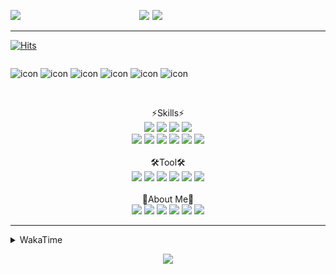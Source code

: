 
  
<p align="center">
<img src="https://capsule-render.vercel.app/api?type=Waving&color=timeGradient&height=300&section=header&text=Backend%20Developer&fontSize=90&fontAlignY=30&desc=It's%20My%20World!&descSize=40"/>

<img src="http://mazassumnida.wtf/api/v2/generate_badge?boj=keinetwork" style="float: left;  width: 40%; max-height=100%;"/>
<img src="https://github-readme-stats.vercel.app/api?username=keinetwork&hide=stars&count_private=true&show_icons=true&theme=radical&bg_color=DEG,7F7FD5,86A8E7,91eae4&title_color=fff&text_color=fff" style="float: right;  width: 55%; max-height=100%;"/>
</p>

<!--![Top Langs](https://github-readme-stats.vercel.app/api/top-langs/?username=keinetwork)-->
<!--![김영석's wakatime stats](https://github-readme-stats.vercel.app/api/wakatime?username=keinetwork)-->
---
[![Hits](https://hits.seeyoufarm.com/api/count/incr/badge.svg?url=https%3A%2F%2Fgithub.com%2Fkeinetwork%2Fkeinetwork&count_bg=%2379C83D&title_bg=%23555555&icon=&icon_color=%23E7E7E7&title=hits&edge_flat=false)](https://hits.seeyoufarm.com)

<div style="display: flex; align-items: flex-start;">
<p align="center">
<img src="https://techstack-generator.vercel.app/java-icon.svg" alt="icon" width="65" height="65" />
<img src="https://techstack-generator.vercel.app/js-icon.svg" alt="icon" width="65" height="65" />
<img src="https://techstack-generator.vercel.app/github-icon.svg" alt="icon" width="65" height="65" />
<img src="https://techstack-generator.vercel.app/mysql-icon.svg" alt="icon" width="65" height="65" />
<img src="https://techstack-generator.vercel.app/python-icon.svg" alt="icon" width="65" height="65" />
<img src="https://techstack-generator.vercel.app/prettier-icon.svg" alt="icon" width="65" height="65" />
</p>
</div>

<p align="center">
<br>⚡Skills⚡<br>
<img src="https://img.shields.io/badge/Java-007396?style=flat-square&logo=Java&logoColor=white" />
<img src="https://img.shields.io/badge/Spring-6DB33F?style=flat-square&logo=Spring&logoColor=white" />
<img src="https://img.shields.io/badge/Spring Boot-6DB33F?style=flat-square&logo=SpringBoot&logoColor=white" />
<img src="https://img.shields.io/badge/Python-3776AB?style=flat-square&logo=Python&logoColor=white" /><br>
<img src="https://img.shields.io/badge/Mysql-4479A1?style=flat-square&logo=Mysql&logoColor=white" />
<img src="https://img.shields.io/badge/MariaDB-003545?style=flat-square&logo=MariaDB&logoColor=white" />
<img src="https://img.shields.io/badge/Oracle-F80000?style=flat-square&logo=Oracle&logoColor=white" />
<img src="https://img.shields.io/badge/HTML5-E34F26?style=flat-square&logo=HTML5&logoColor=white" />
<img src="https://img.shields.io/badge/CSS3-1572B6?style=flat-square&logo=CSS3&logoColor=white" />
<img src="https://img.shields.io/badge/Javascript-F7DF1E?style=flat-square&logo=Javascript&logoColor=black" />
<br><br>🛠️Tool🛠️ <br>
<img src="https://img.shields.io/badge/Git-F05032?style=flat-square&logo=Git&logoColor=white" />
<img src="https://img.shields.io/badge/Github-181717?style=flat-square&logo=Github&logoColor=white" />
<img src="https://img.shields.io/badge/Eclipse-2C2255?style=flat-square&logo=Eclipse&logoColor=white" />
<img src="https://img.shields.io/badge/IntelliJ IDEA-000000?style=flat-square&logo=IntelliJIDEA&logoColor=white" />
<img src="https://img.shields.io/badge/Visual Studio Code-007ACC?style=flat-square&logo=VisualStudioCode&logoColor=white" />
<img src="https://img.shields.io/badge/Slack-4A154B?style=flat-square&logo=Slack&logoColor=white" />
<br><br>🥳About Me🥳<br>
<img src="https://img.shields.io/badge/Gmail-EA4335?style=flat-square&logo=Gmail&logoColor=white" />
<img src="https://img.shields.io/badge/KakaoTalk-FFCD00?style=flat-square&logo=KakaoTalk&logoColor=white" />
<img src="https://img.shields.io/badge/Telegram-26A5E4?style=flat-square&logo=Telegram&logoColor=white" />
<img src="https://img.shields.io/badge/Velog-20C997?style=flat-square&logo=Velog&logoColor=white" />
<img src="https://img.shields.io/badge/Notion-000000?style=flat-square&logo=Notion&logoColor=white" />
<img src="https://img.shields.io/badge/Instagram-E4405F?style=flat-square&logo=Instagram&logoColor=white" />
</p>

---

<details>
<summary>WakaTime</summary>
<div markdown="1">

<!--START_SECTION:waka-->
![Code Time](http://img.shields.io/badge/Code%20Time-325%20hrs%2015%20mins-blue)

![Profile Views](http://img.shields.io/badge/Profile%20Views-4-blue)

**저는 아침형 인간이에요. 🐤** 

```text
🌞 아침         58 commits     ████░░░░░░░░░░░░░░░░░░░░░   18.83% 
🌆 낮　         123 commits    ██████████░░░░░░░░░░░░░░░   39.94% 
🌃 저녁         122 commits    ██████████░░░░░░░░░░░░░░░   39.61% 
🌙 밤　         5 commits      ░░░░░░░░░░░░░░░░░░░░░░░░░   1.62%

```
📅 **제가 가장 생산적인 날은 화요일이에요.** 

```text
월요일          48 commits     ████░░░░░░░░░░░░░░░░░░░░░   15.58% 
화요일          68 commits     █████░░░░░░░░░░░░░░░░░░░░   22.08% 
수요일          37 commits     ███░░░░░░░░░░░░░░░░░░░░░░   12.01% 
목요일          33 commits     ██░░░░░░░░░░░░░░░░░░░░░░░   10.71% 
금요일          68 commits     █████░░░░░░░░░░░░░░░░░░░░   22.08% 
토요일          14 commits     █░░░░░░░░░░░░░░░░░░░░░░░░   4.55% 
일요일          40 commits     ███░░░░░░░░░░░░░░░░░░░░░░   12.99%

```


📊 **저는 이번주를 이렇게 시간을 보냈어요.** 

```text
⌚︎ Timezone: Asia/Seoul

💬 프로그래밍 언어들: 
Java                     23 hrs 37 mins      ████████████████░░░░░░░░░   67.42% 
HTML                     3 hrs 12 mins       ██░░░░░░░░░░░░░░░░░░░░░░░   9.13% 
JavaScript               1 hr 55 mins        █░░░░░░░░░░░░░░░░░░░░░░░░   5.47% 
Groovy                   1 hr 48 mins        █░░░░░░░░░░░░░░░░░░░░░░░░   5.18% 
YAML                     1 hr 41 mins        █░░░░░░░░░░░░░░░░░░░░░░░░   4.83%

🔥 에디터들: 
IntelliJ                 25 hrs 7 mins       ██████████████████░░░░░░░   71.73% 
VS Code                  8 hrs 10 mins       █████░░░░░░░░░░░░░░░░░░░░   23.33% 
Eclipse                  1 hr 43 mins        █░░░░░░░░░░░░░░░░░░░░░░░░   4.94%

🐱‍💻 프로젝트들: 
fastcampus               21 hrs 58 mins      ███████████████░░░░░░░░░░   62.73% 
TIL                      7 hrs 46 mins       █████░░░░░░░░░░░░░░░░░░░░   22.18% 
okreact                  2 hrs 16 mins       █░░░░░░░░░░░░░░░░░░░░░░░░   6.49% 
Jblog                    1 hr 26 mins        █░░░░░░░░░░░░░░░░░░░░░░░░   4.11% 
sp-fastcampus-spring-sec 37 mins             ░░░░░░░░░░░░░░░░░░░░░░░░░   1.79%

💻 운영 체제들: 
Windows                  35 hrs 1 min        █████████████████████████   100.0%

```

**저는 주로 Java 언어를 사용해요.** 

```text
Java                     3 repos             █████████████████████████   100.0%

```


**타임라인**

![Chart not found](https://raw.githubusercontent.com/keinetwork/keinetwork/main/charts/bar_graph.png) 


 Last Updated on 21/08/2022 18:46:17 UTC
<!--END_SECTION:waka-->
</div>
</details>
<p align="center">
<img src="https://capsule-render.vercel.app/api?section=footer&type=waving&color=timeGradient" />
</p>
